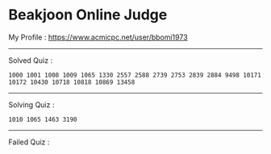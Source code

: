 # Beakjoon Online Judge

My Profile : https://www.acmicpc.net/user/bbomi1973

---

Solved Quiz : 
```
1000 1001 1008 1009 1065 1330 2557 2588 2739 2753 2839 2884 9498 10171 10172 10430 10718 10818 10869 13458
```

---

Solving Quiz :
```
1010 1065 1463 3190
```

---

Failed Quiz :
```

```